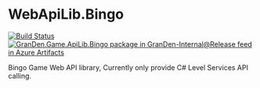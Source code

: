# WebApiLib.Bingo

[![Build Status](https://dev.azure.com/GranDen-Corp/GranDen.Game.ApiLib.Bingo/_apis/build/status/GranDen-Corp.WebApiLib.Bingo?branchName=master)](https://dev.azure.com/GranDen-Corp/GranDen.Game.ApiLib.Bingo/_build/latest?definitionId=33&branchName=master)&nbsp;&nbsp;&nbsp;&nbsp;[![GranDen.Game.ApiLib.Bingo package in GranDen-Internal@Release feed in Azure Artifacts](https://feeds.dev.azure.com/GranDen-Corp/_apis/public/Packaging/Feeds/d41d2d55-002b-458b-aa6e-9c6f11d08a26%40ff55e351-9c72-42d4-997b-aab8c9e1d282/Packages/0ec8a912-f067-45c2-be59-13c0a4f9db3e/Badge)](https://dev.azure.com/GranDen-Corp/GranDen.Game.ApiLib.Bingo/_packaging?_a=package&feed=d41d2d55-002b-458b-aa6e-9c6f11d08a26%40ff55e351-9c72-42d4-997b-aab8c9e1d282&package=0ec8a912-f067-45c2-be59-13c0a4f9db3e&preferRelease=true)

Bingo Game Web API library, Currently only provide C# Level Services API calling.
